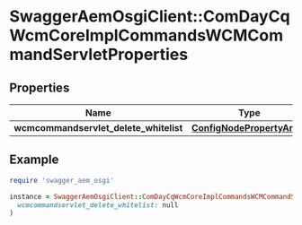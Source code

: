 # SwaggerAemOsgiClient::ComDayCqWcmCoreImplCommandsWCMCommandServletProperties

## Properties

| Name | Type | Description | Notes |
| ---- | ---- | ----------- | ----- |
| **wcmcommandservlet_delete_whitelist** | [**ConfigNodePropertyArray**](ConfigNodePropertyArray.md) |  | [optional] |

## Example

```ruby
require 'swagger_aem_osgi'

instance = SwaggerAemOsgiClient::ComDayCqWcmCoreImplCommandsWCMCommandServletProperties.new(
  wcmcommandservlet_delete_whitelist: null
)
```

